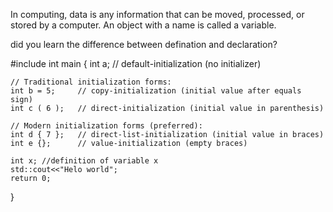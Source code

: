 In computing, data is any information that can be moved, processed, or stored by a computer.
An object with a name is called a variable.

did you learn the difference between defination and declaration?

#include <iostream>
int main
{
    int a;         // default-initialization (no initializer)

    // Traditional initialization forms:
    int b = 5;     // copy-initialization (initial value after equals sign)
    int c ( 6 );   // direct-initialization (initial value in parenthesis)

    // Modern initialization forms (preferred):
    int d { 7 };   // direct-list-initialization (initial value in braces)
    int e {};      // value-initialization (empty braces)

    int x; //definition of variable x
    std::cout<<"Helo world";
    return 0;
}